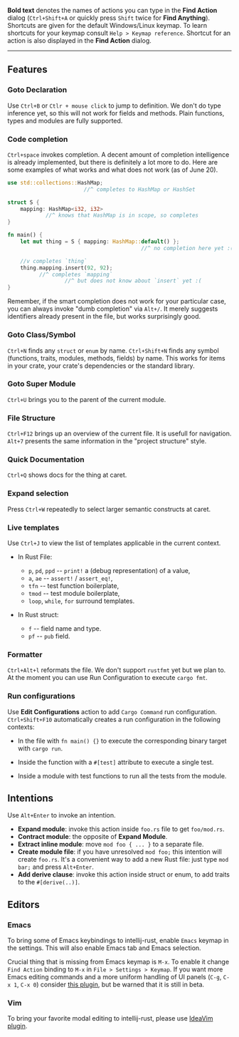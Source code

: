 **Bold text** denotes the names of actions you can type in the **Find Action**
  dialog (`Ctrl+Shift+A` or quickly press `Shift` twice for **Find Anything**).
  Shortcuts are given for the default Windows/Linux keymap. To learn shortcuts
    for your keymap consult `Help > Keymap reference`. Shortcut for an action is
  also displayed in the **Find Action** dialog.

--------------------------------------------------------------------------------


## Features

### Goto Declaration

Use `Ctrl+B` or `Ctlr + mouse click` to jump to definition. We don't do type
inference yet, so this will not work for fields and methods. Plain functions,
types and modules are fully supported.

### Code completion

`Ctrl+space` invokes completion. A decent amount of completion intelligence is
already implemented, but there is definitely a lot more to do. Here are some
examples of what works and what does not work (as of June 20).


```Rust
use std::collections::HashMap;
                        //^ completes to HashMap or HashSet

struct S {
    mapping: HashMap<i32, i32>
            //^ knows that HashMap is in scope, so completes
}

fn main() {
    let mut thing = S { mapping: HashMap::default() };
                                          //^ no completion here yet :(

    //v completes `thing`
    thing.mapping.insert(92, 92);
          //^ completes `mapping`
                  //^ but does not know about `insert` yet :(
}
```

Remember, if the smart completion does not work for your particular case,
you can always invoke "dumb completion" via `Alt+/`. It merely suggests
identifiers already present in the file, but works surprisingly good.

### Goto Class/Symbol

`Ctrl+N` finds any `struct` or `enum` by name. `Ctrl+Shift+N` finds any symbol
(functions, traits, modules, methods, fields) by name. This works for items in
your crate, your crate's dependencies or the standard library.

### Goto Super Module

`Ctrl+U` brings you to the parent of the current module.

### File Structure

`Ctrl+F12` brings up an overview of the current file. It is usefull for
navigation. `Alt+7` presents the same information in the "project structure"
style.

### Quick Documentation

`Ctrl+Q` shows docs for the thing at caret.


### Expand selection

Press `Ctrl+W` repeatedly to select larger semantic constructs at caret.

### Live templates

Use `Ctrl+J` to view the list of templates applicable in the current context.

* In Rust File:
  - `p`, `pd`, `ppd` -- `print!` a (debug representation) of a value,
  - `a`, `ae` -- `assert!` / `assert_eq!`,
  - `tfn` -- test function boilerplate,
  - `tmod` -- test module boilerplate,
  - `loop`, `while`, `for` surround templates.

* In Rust struct:
  - `f` -- field name and type.
  - `pf` -- `pub` field.

### Formatter

`Ctrl+Alt+l` reformats the file. We don't support `rustfmt` yet but we plan to.
At the moment you can use Run Configuration to execute `cargo fmt`.

### Run configurations

Use **Edit Configurations** action to add `Cargo Command` run configuration.
`Ctrl+Shift+F10` automatically creates a run configuration in the following
contexts:

* In the file with `fn main() {}` to execute the corresponding binary target
  with `cargo run`.

* Inside the function with a `#[test]` attribute to execute a single test.

* Inside a module with test functions to run all the tests from the module.

## Intentions

Use `Alt+Enter` to invoke an intention.

* **Expand module**: invoke this action inside `foo.rs` file to get `foo/mod.rs`.
* **Contract module**: the opposite of **Expand Module**.
* **Extract inline module**: move `mod foo { ... }` to a separate file.
* **Create module file**: if you have unresolved `mod foo;` this intention will create
  `foo.rs`. It's a convenient way to add a new Rust file: just type `mod bar;` and
  press `Alt+Enter`.
* **Add derive clause**: invoke this action inside struct or enum, to add traits to the `#[derive(..)]`.

## Editors

### Emacs

To bring some of Emacs keybindings to intellij-rust, enable `Emacs` keymap in
the settings. This will also enable Emacs tab and Emacs selection.

Crucial thing that is missing from Emacs keymap is `M-x`. To enable it change
`Find Action` binding to `M-x` in `File > Settings > Keymap`. If you want more
Emacs editing commands and a more uniform handling of UI panels (`C-g`, `C-x 1`,
`C-x 0`) consider [this plugin](https://plugins.jetbrains.com/plugin/7906), but
be warned that it is still in beta.

### Vim

To bring your favorite modal editing to intellij-rust, please use
[IdeaVim plugin](https://github.com/JetBrains/ideavim).
